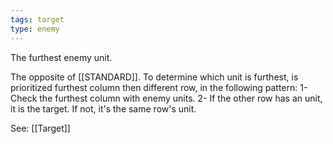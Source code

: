 ```yaml
---
tags: target
type: enemy
---
```


The furthest enemy unit.

The opposite of [[STANDARD]]. To determine which unit is furthest, is prioritized furthest column then different row, in the following pattern:
1- Check the furthest column with enemy units.
2- If the other row has an unit, it is the target. If not, it's the same row's unit.

See: [[Target]]